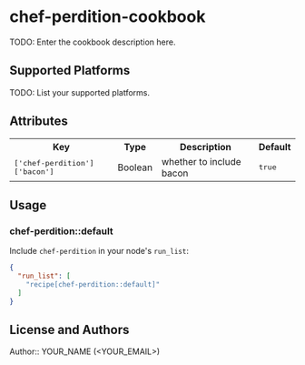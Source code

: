 # chef-perdition-cookbook

TODO: Enter the cookbook description here.

## Supported Platforms

TODO: List your supported platforms.

## Attributes

<table>
  <tr>
    <th>Key</th>
    <th>Type</th>
    <th>Description</th>
    <th>Default</th>
  </tr>
  <tr>
    <td><tt>['chef-perdition']['bacon']</tt></td>
    <td>Boolean</td>
    <td>whether to include bacon</td>
    <td><tt>true</tt></td>
  </tr>
</table>

## Usage

### chef-perdition::default

Include `chef-perdition` in your node's `run_list`:

```json
{
  "run_list": [
    "recipe[chef-perdition::default]"
  ]
}
```

## License and Authors

Author:: YOUR_NAME (<YOUR_EMAIL>)
